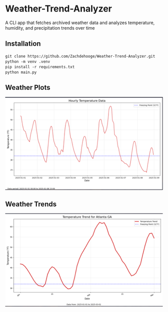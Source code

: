 # Weather-Trend-Analyzer
A CLI app that fetches archived weather data and analyzes temperature, humidity, and precipitation trends over time

## Installation
`git clone https://github.com/Zachdehooge/Weather-Trend-Analyzer.git` \
`python -m venv .venv` \
`pip install -r requirements.txt`\
`python main.py`

## Weather Plots
![WeatherPlotGraph.png](WeatherPlotGraph.png)
## Weather Trends
![WeatherTrendGraph.png](WeatherTrendGraph.png)
